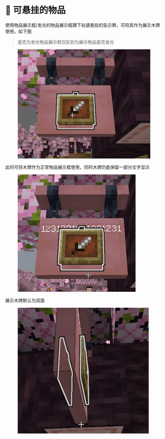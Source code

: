 # 🍭 可悬挂的物品

使用物品展示框/发光的物品展示框蹲下右键悬挂的告示牌，可将其作为展示木牌使用，如下图

> 是否为发光物品展示框仅区别为展示物品是否发光

<figure><img src="../.gitbook/assets/image (4).png" alt=""><figcaption></figcaption></figure>

此时可将木牌作为正常物品展示框使用，同时木牌仍能保留一部分文字显示

<figure><img src="../.gitbook/assets/image (5).png" alt=""><figcaption></figcaption></figure>

展示木牌默认为双面

<figure><img src="../.gitbook/assets/image (6).png" alt=""><figcaption></figcaption></figure>
